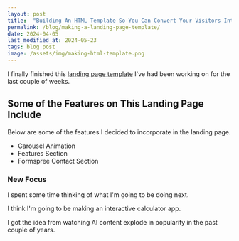 ```yaml
---
layout: post
title:  "Building An HTML Template So You Can Convert Your Visitors Into Customers"
permalink: /blog/making-a-landing-page-template/
date: 2024-04-05
last_modified_at: 2024-05-23
tags: blog post
image: /assets/img/making-html-template.png
--- 
```

I finally finished this <a href="/projects/" target="_blank"> landing page template</a> I've had been working on for the last couple of weeks.

## Some of the Features on This Landing Page Include
Below are some of the features I decided to incorporate in the landing page.

- Carousel Animation
- Features Section
- Formspree Contact Section


### New Focus
I spent some time thinking of what I'm going to be doing next.

I think I'm going to be making an interactive calculator app.

I got the idea from watching AI content explode in popularity in the past
couple of years.